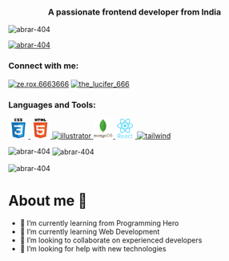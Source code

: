 <h3 align="center">A passionate frontend developer from India</h3>

<p align="left"> <img src="https://komarev.com/ghpvc/?username=abrar-404&label=Profile%20views&color=0e75b6&style=flat" alt="abrar-404" /> </p>

<p align="left"> <a href="https://github.com/ryo-ma/github-profile-trophy"><img src="https://github-profile-trophy.vercel.app/?username=abrar-404" alt="abrar-404" /></a> </p>

<h3 align="left">Connect with me:</h3>
<p align="left">
<a href="https://fb.com/ze.rox.6663666" target="blank"><img align="center" src="https://raw.githubusercontent.com/rahuldkjain/github-profile-readme-generator/master/src/images/icons/Social/facebook.svg" alt="ze.rox.6663666" height="30" width="40" /></a>
<a href="https://discord.gg/the_lucifer_666" target="blank"><img align="center" src="https://raw.githubusercontent.com/rahuldkjain/github-profile-readme-generator/master/src/images/icons/Social/discord.svg" alt="the_lucifer_666" height="30" width="40" /></a>
</p>

<h3 align="left">Languages and Tools:</h3>
<p align="left"> <a href="https://www.w3schools.com/css/" target="_blank" rel="noreferrer"> <img src="https://raw.githubusercontent.com/devicons/devicon/master/icons/css3/css3-original-wordmark.svg" alt="css3" width="40" height="40"/> </a> <a href="https://www.w3.org/html/" target="_blank" rel="noreferrer"> <img src="https://raw.githubusercontent.com/devicons/devicon/master/icons/html5/html5-original-wordmark.svg" alt="html5" width="40" height="40"/> </a> <a href="https://www.adobe.com/in/products/illustrator.html" target="_blank" rel="noreferrer"> <img src="https://www.vectorlogo.zone/logos/adobe_illustrator/adobe_illustrator-icon.svg" alt="illustrator" width="40" height="40"/> </a> <a href="https://www.mongodb.com/" target="_blank" rel="noreferrer"> <img src="https://raw.githubusercontent.com/devicons/devicon/master/icons/mongodb/mongodb-original-wordmark.svg" alt="mongodb" width="40" height="40"/> </a> <a href="https://reactjs.org/" target="_blank" rel="noreferrer"> <img src="https://raw.githubusercontent.com/devicons/devicon/master/icons/react/react-original-wordmark.svg" alt="react" width="40" height="40"/> </a> <a href="https://tailwindcss.com/" target="_blank" rel="noreferrer"> <img src="https://www.vectorlogo.zone/logos/tailwindcss/tailwindcss-icon.svg" alt="tailwind" width="40" height="40"/> </a> </p>

<p><img align="left" src="https://github-readme-stats.vercel.app/api/top-langs?username=abrar-404&show_icons=true&locale=en&layout=compact" alt="abrar-404" /></p>

<p>&nbsp;<img align="center" src="https://github-readme-stats.vercel.app/api?username=abrar-404&show_icons=true&locale=en" alt="abrar-404" /></p>

<p><img align="center" src="https://github-readme-streak-stats.herokuapp.com/?user=abrar-404&" alt="abrar-404" /></p>



# About me 🌟
- 🔭 I’m currently learning from Programming Hero
- 🌱 I’m currently learning Web Development
- 👯 I’m looking to collaborate on experienced developers
- 🤔 I’m looking for help with new technologies


